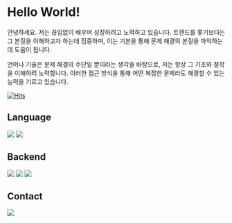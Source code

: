 # Hello World!

안녕하세요. 저는 끊임없이 배우며 성장하려고 노력하고 있습니다. 트렌드를 쫓기보다는 그 본질을 이해하고자 하는데 집중하며, 이는 기본을 통해 문제 해결의 본질을 파악하는 데 도움이 됩니다. 

언어나 기술은 문제 해결의 수단일 뿐이라는 생각을 바탕으로, 저는 항상 그 기초와 철학을 이해하려 노력합니다. 이러한 접근 방식을 통해 어떤 복잡한 문제라도 해결할 수 있는 능력을 기르고 있습니다.

[![Hits](https://hits.seeyoufarm.com/api/count/incr/badge.svg?url=https%3A%2F%2Fgithub.com%2Fgunkim&count_bg=%2379C83D&title_bg=%23555555&icon=&icon_color=%23E7E7E7&title=hits&edge_flat=false)](https://hits.seeyoufarm.com)

## Language

<div>
    <img src="https://img.shields.io/badge/Java-palegoldenrod?style=flat-square&logo=openjdk&logoColor=red"/>
    <img src="https://img.shields.io/badge/Kotlin-purple?logo=kotlin"/>
</div>

## Backend

<div>
    <img src="https://img.shields.io/badge/Spring-white?style=flat-square&logo=Spring&logoColor=white&color=6DB33F"/>
    <img src="https://img.shields.io/badge/Hibernate-white?style=flat-square&logo=Hibernate&logoColor=white&color=#b6a875"/>
    <img src="https://img.shields.io/badge/MySQL-white?style=flat-square&logo=Mysql&logoColor=white&color=blue"/>
</div>

## Contact

<a href="mailto:gunkim.dev@gmail.com">
    <img src="https://img.shields.io/badge/Gmail-d14836?style=flat-square&logo=Gmail&logoColor=white&link=mailto:gunkim.dev@gmail.com">
</a>
